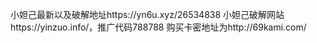 小妲己最新以及破解地址https://yn6u.xyz/26534838
小妲己破解网站https://yinzuo.info/，推广代码788788
购买卡密地址为http://69kami.com/

